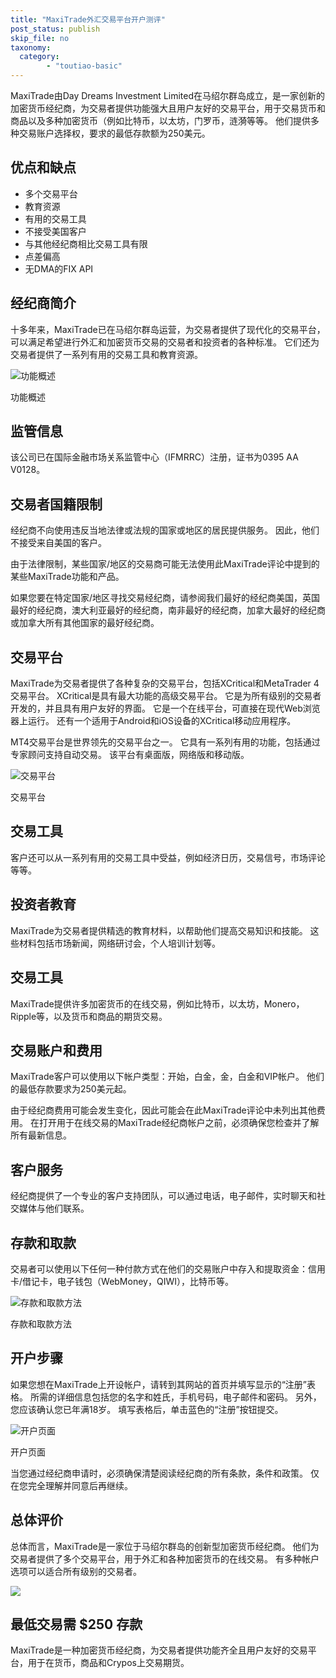 ```yaml
---
title: "MaxiTrade外汇交易平台开户测评"
post_status: publish
skip_file: no
taxonomy:
  category:
        - "toutiao-basic"
---
```


MaxiTrade由Day Dreams Investment Limited在马绍尔群岛成立，是一家创新的加密货币经纪商，为交易者提供功能强大且用户友好的交易平台，用于交易货币和商品以及多种加密货币（例如比特币，以太坊，门罗币，涟漪等等。 他们提供多种交易账户选择权，要求的最低存款额为250美元。

## 优点和缺点

- 多个交易平台
- 教育资源
- 有用的交易工具
- 不接受美国客户
- 与其他经纪商相比交易工具有限
- 点差偏高
- 无DMA的FIX API

## 经纪商简介

十多年来，MaxiTrade已在马绍尔群岛运营，为交易者提供了现代化的交易平台，可以满足希望进行外汇和加密货币交易的交易者和投资者的各种标准。 它们还为交易者提供了一系列有用的交易工具和教育资源。

![功能概述](https://cdn.fendou.la/funstoutiao/2020/11/Maxitrade-Review-Features-Overview.jpg "功能概述")

功能概述

## 监管信息

该公司已在国际金融市场关系监管中心（IFMRRC）注册，证书为0395 AA V0128。

## 交易者国籍限制

经纪商不向使用违反当地法律或法规的国家或地区的居民提供服务。 因此，他们不接受来自美国的客户。

由于法律限制，某些国家/地区的交易商可能无法使用此MaxiTrade评论中提到的某些MaxiTrade功能和产品。

如果您要在特定国家/地区寻找交易经纪商，请参阅我们最好的经纪商美国，英国最好的经纪商，澳大利亚最好的经纪商，南非最好的经纪商，加拿大最好的经纪商或加拿大所有其他国家的最好经纪商。

## 交易平台

MaxiTrade为交易者提供了各种复杂的交易平台，包括XCritical和MetaTrader 4交易平台。 XCritical是具有最大功能的高级交易平台。 它是为所有级别的交易者开发的，并且具有用户友好的界面。 它是一个在线平台，可直接在现代Web浏览器上运行。 还有一个适用于Android和iOS设备的XCritical移动应用程序。

MT4交易平台是世界领先的交易平台之一。 它具有一系列有用的功能，包括通过专家顾问支持自动交易。 该平台有桌面版，网络版和移动版。

![交易平台](https://cdn.fendou.la/funstoutiao/2020/11/Maxitrade-Review-Trading-Platform.jpg "交易平台")

交易平台

## 交易工具

客户还可以从一系列有用的交易工具中受益，例如经济日历，交易信号，市场评论等等。

## 投资者教育

MaxiTrade为交易者提供精选的教育材料，以帮助他们提高交易知识和技能。 这些材料包括市场新闻，网络研讨会，个人培训计划等。

## 交易工具

MaxiTrade提供许多加密货币的在线交易，例如比特币，以太坊，Monero，Ripple等，以及货币和商品的期货交易。

## 交易账户和费用

MaxiTrade客户可以使用以下帐户类型：开始，白金，金，白金和VIP帐户。 他们的最低存款要求为250美元起。

由于经纪商费用可能会发生变化，因此可能会在此MaxiTrade评论中未列出其他费用。 在打开用于在线交易的MaxiTrade经纪商帐户之前，必须确保您检查并了解所有最新信息。

## 客户服务

经纪商提供了一个专业的客户支持团队，可以通过电话，电子邮件，实时聊天和社交媒体与他们联系。

## 存款和取款

交易者可以使用以下任何一种付款方式在他们的交易账户中存入和提取资金：信用卡/借记卡，电子钱包（WebMoney，QIWI），比特币等。

![存款和取款方法](https://cdn.fendou.la/funstoutiao/2020/11/Maxitrade-Review-Deposit-and-Withdrawal-Methods-1024x185.jpg "存款和取款方法")

存款和取款方法

## 开户步骤

如果您想在MaxiTrade上开设帐户，请转到其网站的首页并填写显示的“注册”表格。 所需的详细信息包括您的名字和姓氏，手机号码，电子邮件和密码。 另外，您应该确认您已年满18岁。 填写表格后，单击蓝色的“注册”按钮提交。

![开户页面](https://cdn.fendou.la/funstoutiao/2020/11/Maxitrade-Review-Account-Opening-Page.jpg "开户页面")

开户页面

当您通过经纪商申请时，必须确保清楚阅读经纪商的所有条款，条件和政策。 仅在您完全理解并同意后再继续。

## 总体评价

总体而言，MaxiTrade是一家位于马绍尔群岛的创新型加密货币经纪商。 他们为交易者提供了多个交易平台，用于外汇和各种加密货币的在线交易。 有多种帐户选项可以适合所有级别的交易者。

![](https://cdn.fendou.la/funstoutiao/2020/11/MaxiTrade-Logo.png)

## 最低交易需 $250 存款

MaxiTrade是一种加密货币经纪商，为交易者提供功能齐全且用户友好的交易平台，用于在货币，商品和Crypos上交易期货。
